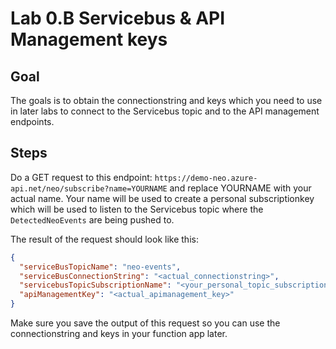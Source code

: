 # Lab 0.B Servicebus & API Management keys

## Goal

The goals is to obtain the connectionstring and keys which you need to use in later labs to connect to the Servicebus topic and to the API management endpoints.

## Steps

Do a GET request to this endpoint: `https://demo-neo.azure-api.net/neo/subscribe?name=YOURNAME` and replace YOURNAME with your actual name. Your name will be used to create a personal subscriptionkey which will be used to listen to the Servicebus topic where the `DetectedNeoEvents` are being pushed to.

The result of the request should look like this:

```json
{
  "serviceBusTopicName": "neo-events",
  "serviceBusConnectionString": "<actual_connectionstring>",
  "servicebusTopicSubscriptionName": "<your_personal_topic_subscription>",
  "apiManagementKey": "<actual_apimanagement_key>"
}
```

Make sure you save the output of this request so you can use the connectionstring and keys in your function app later.